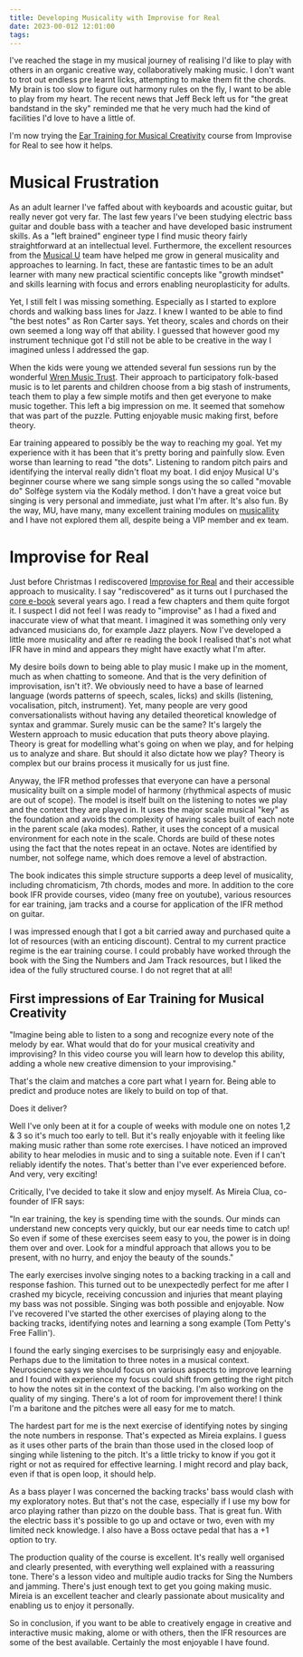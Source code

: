 ```yaml
---
title: Developing Musicality with Improvise for Real
date: 2023-00-012 12:01:00
tags:
---
```


I've reached the stage in my musical journey of realising I'd like to play with others in an organic creative way, collaboratively making music. I don't want to trot out endless pre learnt licks, attempting to make them fit the chords. My brain is too slow to figure out harmony rules on the fly, I want to be able to play from my heart. The recent news that Jeff Beck left us for "the great bandstand in the sky" reminded me that he very much had the kind of facilities I'd love to have a little of.

I'm now trying the [Ear Training for Musical Creativity](https://improviseforreal.com/products/ear-training-musical-creativity) course from Improvise for Real to see how it helps.

# Musical Frustration

As an adult learner I've faffed about with keyboards and acoustic guitar, but really never got very far. The last few years I've been studying electric bass guitar and double bass with a teacher and have developed basic instrument skills. As a "left brained" engineer type I find music theory fairly straightforward at an intellectual level. Furthermore, the excellent resources from the [Musical U](https://www.musical-u.com/) team have helped me grow in general musicality and approaches to learning. In fact, these are fantastic times to be an adult learner with many new practical scientific concepts like "growth mindset" and skills learning with focus and errors enabling neuroplasticity for adults. 

Yet, I still felt I was missing something. Especially as I started to explore chords and walking bass lines for Jazz. I knew I wanted to be able to find "the best notes" as Ron Carter says. Yet theory, scales and chords on their own seemed a long way off that ability. I guessed that however good my instrument technique got I'd still not be able to be creative in the way I imagined unless I addressed the gap.

When the kids were young we attended several fun sessions run by the wonderful [Wren Music Trust](https://www.wrenmusic.co.uk). Their approach to participatory folk-based music is to let parents and children choose from a big stash of instruments, teach them to play a few simple motifs and then get everyone to make music together. This left a big impression on me. It seemed that somehow that was part of the puzzle. Putting enjoyable music making first, before theory.

Ear training appeared to possibly be the way to reaching my goal. Yet my experience with it has been that it's pretty boring and painfully slow. Even worse than learning to read "the dots". Listening to random pitch pairs and identifying the interval really didn't float my boat. I did enjoy Musical U's beginner course where we sang simple songs using the so called "movable do" Solfège system via the Kodály method. I don't have a great voice but singing is very personal and immediate, just what I'm after. It's also fun. By the way, MU, have many, many excellent training modules on [musicallity](https://www.musical-u.com/modules/) and I have not explored them all, despite being a VIP member and ex team. 

# Improvise for Real 

Just before Christmas I rediscovered [Improvise for Real](https://improviseforreal.com) and their accessible approach to musicality. I say "rediscovered" as it turns out I purchased the [core e-book](https://improviseforreal.com/learning-materials) several years ago. I read a few chapters and them quite forgot it. I suspect I did not feel I was ready to "improvise" as I had a fixed and inaccurate view of what that meant. I imagined it was something only very advanced musicians do, for example Jazz players. Now I've developed a little more musicality and after re reading the book I realised that's not what IFR have in mind and appears they might have exactly what I'm after.

My desire boils down to being able to play music I make up in the moment, much as when chatting to someone. And that is the very definition of improvisation, isn't it?. We obviously need to have a base of learned language (words patterns of speech, scales, licks) and skills (listening, vocalisation, pitch, instrument). Yet, many people are very good conversationalists without having any detailed theoretical knowledge of syntax and grammar. Surely music can be the same? It's largely the Western approach to music education that puts theory above playing. Theory is great for modelling what's going on when we play, and for helping us to analyze and share. But should it also dictate how we play? Theory is complex but our brains process it musically for us just fine.

Anyway, the IFR method professes that everyone can have a personal musicality built on a simple model of harmony (rhythmical aspects of music are out of scope). The model is itself built on the listening to notes we play and the context they are played in. It uses the major scale musical "key" as the foundation and avoids the complexity of having scales built of each note in the parent scale (aka modes). Rather, it uses the concept of a musical environment for each note in the scale. Chords are build of these notes using the fact that the notes repeat in an octave. Notes are identified by number, not solfege name, which does remove a level of abstraction. 

The book indicates this simple structure supports a deep level of musicality, including chromaticism, 7th chords, modes and more. In addition to the core book IFR provide courses, video (many free on youtube), various resources for ear training, jam tracks and a course for application of the IFR method on guitar.

I was impressed enough that I got a bit carried away and purchased quite a lot of resources (with an enticing discount). Central to my current practice regime is the ear training course. I could probably have worked through the book with the Sing the Numbers and Jam Track resources, but I liked the idea of the fully structured course. I do not regret that at all!

## First impressions of Ear Training for Musical Creativity

"Imagine being able to listen to a song and recognize every note of the melody by ear. What would that do for your musical creativity and improvising? In this video course you will learn how to develop this ability, adding a whole new creative dimension to your improvising."

That's the claim and matches a core part what I yearn for. Being able to predict and produce notes are likely to build on top of that. 

Does it deliver? 

Well I've only been at it for a couple of weeks with module one on notes 1,2 & 3 so it's much too early to tell. But it's really enjoyable with it feeling like making music rather than some rote exercises. I have noticed an improved ability to hear melodies in music and to sing a suitable note. Even if I can't reliably identify the notes. That's better than I've ever experienced before. And very, very exciting! 

Critically, I've decided to take it slow and enjoy myself. As Mireia Clua, co-founder of IFR says:

"In ear training, the key is spending time with the sounds. Our minds can understand new concepts very quickly, but our ear needs time to catch up! So even if some of these exercises seem easy to you, the power is in doing them over and over. Look for a mindful approach that allows you to be present, with no hurry, and enjoy the beauty of the sounds."

The early exercises involve singing notes to a backing tracking in a call and response fashion. This turned out to be unexpectedly perfect for me after I crashed my bicycle, receiving concussion and injuries that meant playing my bass was not possible. Singing was both possible and enjoyable. Now I've recovered I've started the other exercises of playing along to the backing tracks, identifying notes and learning a song example (Tom Petty's Free Fallin'). 

I found the early singing exercises to be surprisingly easy and enjoyable. Perhaps due to the limitation to three notes in a musical context. Neuroscience says we should focus on various aspects to improve learning and I found with experience my focus could shift from getting the right pitch to how the notes sit in the context of the backing. I'm also working on the quality of my singing. There's a lot of room for improvement there! I think I'm a baritone and the pitches were all easy for me to match.

The hardest part for me is the next exercise of identifying notes by singing the note numbers in response. That's expected as Mireia explains. I guess as it uses other parts of the brain than those used in the closed loop of singing while listening to the pitch. It's a little tricky to know if you got it right or not as required for effective learning. I might record and play back, even if that is open loop, it should help.

As a bass player I was concerned the backing tracks' bass would clash with my exploratory notes. But that's not the case, especially if I use my bow for arco playing rather than pizzo on the double bass. That is great fun. With the electric bass it's possible to go up and octave or two, even with my limited neck knowledge. I also have a Boss octave pedal that has a +1 option to try.

The production quality of the course is excellent. It's really well organised and clearly presented, with everything well explained with a reassuring tone. There's a lesson video and multiple audio tracks for Sing the Numbers and jamming. There's just enough text to get you going making music. Mireia is an excellent teacher and clearly passionate about musicality and enabling us to enjoy it personally.

So in conclusion, if you want to be able to creatively engage in creative and interactive music making, alome or with others, then the IFR resources are some of the best available. Certainly the most enjoyable I have found.


